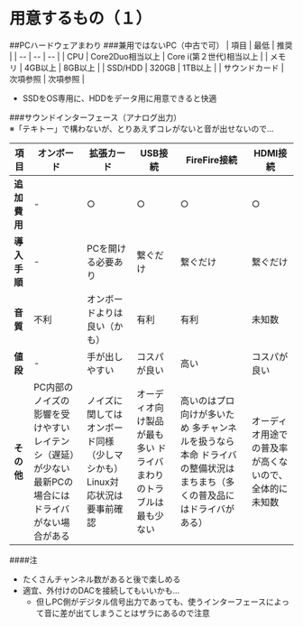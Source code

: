 # 用意するもの（１）
##PCハードウェアまわり
###兼用ではないPC（中古で可）
| 項目 | 最低 | 推奨 |
| -- | -- | -- |
| CPU | Core2Duo相当以上 | Core i(第２世代)相当以上 |
| メモリ | 4GB以上 | 8GB以上 |
| SSD/HDD | 320GB | 1TB以上 |
| サウンドカード | 次項参照 | 次項参照 |
* SSDをOS専用に、HDDをデータ用に用意できると快適

###サウンドインターフェース（アナログ出力）  
※「テキトー」で構わないが、とりあえずコレがないと音が出せないので…

| 項目 | オンボード | 拡張カード | USB接続 | FireFire接続 | HDMI接続 |
| -- | -- | -- | -- | -- | -- |
| **追加費用** | - | ○ | ○ | ○ | ○ | 
| **導入手順** | - | PCを開ける必要あり | 繋ぐだけ | 繋ぐだけ | 繋ぐだけ |
| **音質** | 不利 | オンボードよりは良い（かも） | 有利 | 有利 | 未知数 |
| **値段** | - | 手が出しやすい | コスパが良い | 高い | コスパが良い |
| **その他** | PC内部のノイズの影響を受けやすい  レイテンシ（遅延）が少ない  最新PCの場合にはドライバがない場合がある | ノイズに関してはオンボード同様（少しマシかも）  Linux対応状況は要事前確認 | オーディオ向け製品が最も多い  ドライバまわりのトラブルは最も少ない | 高いのはプロ向けが多いため  多チャンネルを扱うなら本命  ドライバの整備状況はまちまち（多くの普及品にはドライバがある） | オーディオ用途での普及率が高くないので、全体的に未知数 |
  ####注
  * たくさんチャンネル数があると後で楽しめる
  * 適宜、外付けのDACを接続してもいいかも…
    * 但しPC側がデジタル信号出力であっても、使うインターフェースによって音に差が出てしまうことはザラにあるので注意

